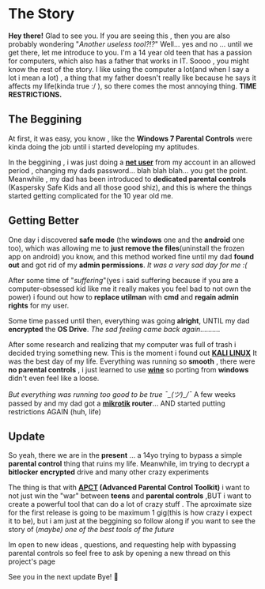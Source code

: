 # **The Story**

**Hey there!** Glad to see you. If you are seeing this , then you are also probably wondering "*Another useless tool?!?*"
Well... yes and no ... until we get there, let me introduce to you.
I'm a 14 year old teen that has a passion for computers, which also has a father that works in IT. 
Soooo , you might know the rest of the story. I like using the computer a lot(and when I say a lot i mean a lot) , a thing that my father doesn't really like because he says it affects my life(kinda true :/ ), so there comes the most annoying thing. **TIME RESTRICTIONS.**



## The Beggining



At first, it was easy, you know , like the **Windows 7 Parental Controls** were kinda doing the job until i started developing my aptitudes.

In the beggining , i was just doing a **[net user](https://learn.microsoft.com/en-us/previous-versions/windows/it-pro/windows-server-2012-r2-and-2012/cc771865%28v=ws.11%29)** from my account in an allowed period , changing my dads password... blah blah blah... you get the point. Meanwhile , my dad has been introduced to **dedicated parental controls** (Kaspersky Safe Kids and all those good shiz), and this is where the things started
getting complicated for the 10 year old me.



## Getting Better


One day i discovered **safe mode** (the **windows** one and the **android** one too), which was allowing me to **just remove the files**(uninstall the frozen app on android)
you know, and this method worked fine until my dad **found out** and got rid of my **admin permissions**. *It was a very sad day for me :(*

After some time of "*suffering*"(yes i said suffering because if you are a computer-obsessed kid like me it really makes you feel bad to not own the power) i found out how to **replace utilman** with **cmd** and **regain admin rights** for my user.

Some time passed until then, everything was going **alright**, UNTIL my dad **encrypted** the **OS Drive**. *The sad feeling came back again..........*

After some research and realizing that my computer was full of trash i decided trying something new. This is the moment i found out **[KALI LINUX](https://www.kali.org)**
It was the best day of my life. Everything was running so **smooth** , there were **no parental controls** , i just learned to use **[wine](https://www.winehq.org/)** so porting from **windows** didn't even feel like a loose.

*But everything was running too good to be true ¯\_(ツ)_/¯*
A few weeks passed by and my dad got a **[mikrotik](https://mikrotik.com/) router**... AND started putting restrictions AGAIN (huh, life)


## Update


So yeah, there we are in the **present** ... a 14yo trying to bypass a simple **parental control** thing that ruins my life.
Meanwhile, im trying to decrypt a **bitlocker** **encrypted** drive and many other crazy experiments

The thing is that with **[APCT](https://github.com/7luk/APCT) (Advanced Parental Control Toolkit)** i want to not just win the "war" between **teens** and **parental controls** ,BUT i want to create a powerful
tool that can do a lot of crazy stuff . The aproximate size for the first release is going to be maximum 1 gig(this is how crazy i expect it to be), but i am just at the beggining
so follow along if you want to see the story of (*maybe)* *one of the best tools of the future*

Im open to new ideas , questions, and requesting help with bypassing parental controls so feel free to ask by opening a new thread on this project's page

See you in the next update
Bye!   👋
